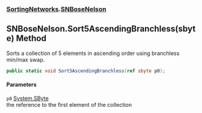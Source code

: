 ### [SortingNetworks](./SortingNetworks.md 'SortingNetworks').[SNBoseNelson](./SortingNetworks-SNBoseNelson.md 'SortingNetworks.SNBoseNelson')
## SNBoseNelson.Sort5AscendingBranchless(sbyte) Method
Sorts a collection of 5 elements in ascending order using branchless min/max swap.  
```csharp
public static void Sort5AscendingBranchless(ref sbyte p0);
```
#### Parameters
<a name='SortingNetworks-SNBoseNelson-Sort5AscendingBranchless(sbyte)-p0'></a>
`p0` [System.SByte](https://docs.microsoft.com/en-us/dotnet/api/System.SByte 'System.SByte')  
the reference to the first element of the collection  
  
